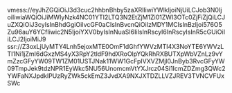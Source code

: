 vmess://eyJhZGQiOiJ3d3cuc2hhbnBhby5zaXRlIiwiYWlkIjoiNjUiLCJob3N0IjoiIiwiaWQiOiJiMWIyNzk4NC01YTI2LTQ3N2EtZjM1Zi01ZWI3OTc0ZjFiZjQiLCJuZXQiOiJ3cyIsInBhdGgiOiIvcGF0aCIsInBvcnQiOiIzMDY1MCIsInBzIjoi576O5Zu96auY6YCfIiwic2N5IjoiYXV0byIsInNuaSI6IiIsInRscyI6InRscyIsInR5cGUiOiIiLCJ2IjoiMiJ9
ssr://Z3oxLjUyMTY4Lnh5ejoxMTE0OmF1dGhfYWVzMTI4X3NoYTE6YWVzLTI1Ni1jZmI6dGxzMS4yX3RpY2tldF9hdXRoOlpYQkRhRXBUTXpWbVZnLz9vYmZzcGFyYW09TW1ZM01USTJNak11WW1GcFpIVXVZMjl0JnByb3RvcGFyYW09TmpJek9tdzNPR1EyWkc5NU56UnomcmVtYXJrcz04Si1IcmZDZmg3QWc2YWFaNXJpdklPUzRyZWk5ckEmZ3JvdXA9NXJXTDZLLVZJREV3TVNCVFUxSWc
